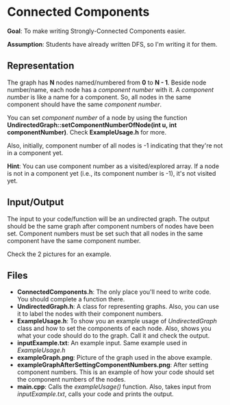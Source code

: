# Connected Components

**Goal**: To make writing Strongly-Connected Components easier.

**Assumption**: Students have already written DFS, so I'm writing it for them.

## Representation

The graph has **N** nodes named/numbered from **0** to **N - 1**.
Beside node number/name, each node has a *component number* with it. A *component number* is like a name for a component. So, all nodes in the same component should have the same *component number*.

You can set *component number* of a node by using the function **UndirectedGraph::setComponentNumberOfNode(int u, int componentNumber)**. Check **ExampleUsage.h** for more.

Also, initially, component number of all nodes is -1 indicating that they're not in a component yet.

**Hint**: You can use component number as a visited/explored array. If a node is not in a component yet (i.e., its component number is -1), it's not visited yet.

## Input/Output

The input to your code/function will be an undirected graph. The output should be the same graph after component numbers of nodes have been set.
Component numbers must be set such that all nodes in the same component have the same component number.

Check the 2 pictures for an example.

## Files

- **ConnectedComponents.h**: The only place you'll need to write code. You should complete a function there.
- **UndirectedGraph.h**: A class for representing graphs. Also, you can use it to label the nodes with their component numbers.
- **ExampleUsage.h**: To show you an example usage of *UndirectedGraph* class and how to set the components of each node. Also, shows you what your code should do to the graph. Call it and check the output.
- **inputExample.txt**: An example input. Same example used in *ExampleUsage.h*
- **exampleGraph.png**: Picture of the graph used in the above example.
- **exampleGraphAfterSettingComponentNumbers.png**: After setting component numbers. This is an example of how your code should set the component numbers of the nodes.
- **main.cpp**: Calls the *exampleUsage()* function. Also, takes input from *inputExample.txt*, calls your code and prints the output.
